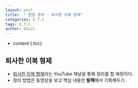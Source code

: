 ```yaml
---
layout: post
title:  " 면접 준비 - 퇴사한 이복 현제"
categories: E.T.C
tags: E.T.C
author: GGuJi
---
```

* content
{:toc}
## 퇴사한 이복 형제

- [퇴사한 이복 형제](https://www.youtube.com/channel/UCq4lfIcWF7NAP5TcMsyRXXQ/videos)라는 YouTube 채널을 통해 정리를 할 예정이다.
- 정리 방법은 동영상을 보고 핵심 내용만 **발췌**해서 기록해두기

